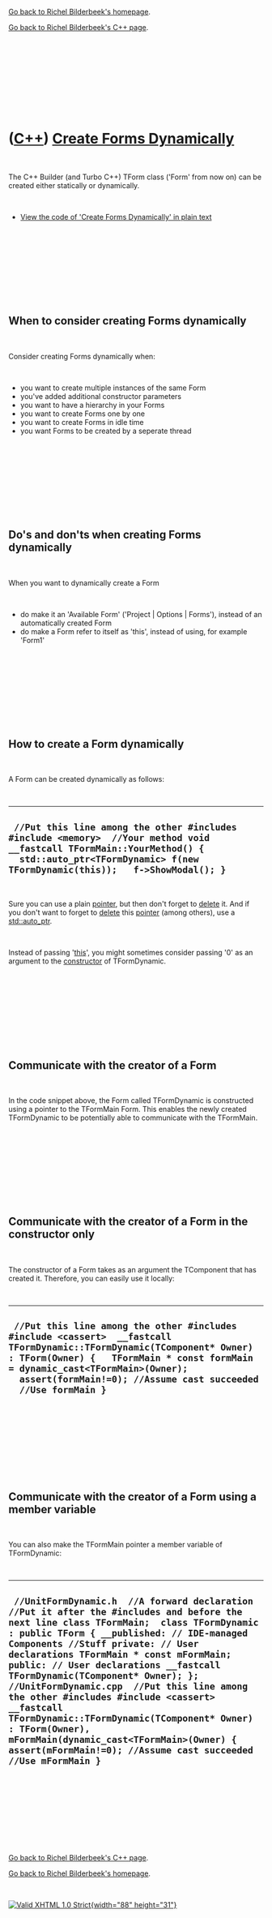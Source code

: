 [Go back to Richel Bilderbeek's homepage](index.htm).

[Go back to Richel Bilderbeek's C++ page](Cpp.htm).

 

 

 

 

 

([C++](Cpp.htm)) [Create Forms Dynamically](CppCreateFormsDynamically.htm)
==========================================================================

 

The C++ Builder (and Turbo C++) TForm class ('Form' from now on) can be
created either statically or dynamically.

 

-   [View the code of 'Create Forms Dynamically' in plain
    text](CppCreateFormsDynamically.txt)

 

 

 

 

 

When to consider creating Forms dynamically
-------------------------------------------

 

Consider creating Forms dynamically when:

 

-   you want to create multiple instances of the same Form
-   you've added additional constructor parameters
-   you want to have a hierarchy in your Forms
-   you want to create Forms one by one
-   you want to create Forms in idle time
-   you want Forms to be created by a seperate thread

 

 

 

 

 

Do's and don'ts when creating Forms dynamically
-----------------------------------------------

 

When you want to dynamically create a Form

 

-   do make it an 'Available Form' ('Project | Options | Forms'),
    instead of an automatically created Form
-   do make a Form refer to itself as 'this', instead of using, for
    example 'Form1'

 

 

 

 

 

How to create a Form dynamically
--------------------------------

 

A Form can be created dynamically as follows:

 

  ------------------------------------------------------------------------------------------------------------------------------------------------------------------------------------------------------
  ` //Put this line among the other #includes #include <memory>  //Your method void __fastcall TFormMain::YourMethod() {   std::auto_ptr<TFormDynamic> f(new TFormDynamic(this));   f->ShowModal(); }`
  ------------------------------------------------------------------------------------------------------------------------------------------------------------------------------------------------------

 

Sure you can use a plain [pointer](CppPointer.htm), but then don't
forget to [delete](CppDelete.htm) it. And if you don't want to forget to
[delete](CppDelete.htm) this [pointer](CppPointer.htm) (among others),
use a [std::auto\_ptr](CppAuto_ptr.htm).

 

Instead of passing '[this](CppThis.htm)', you might sometimes consider
passing '0' as an argument to the [constructor]() of TFormDynamic.

 

 

 

 

 

Communicate with the creator of a Form
--------------------------------------

 

In the code snippet above, the Form called TFormDynamic is constructed
using a pointer to the TFormMain Form. This enables the newly created
TFormDynamic to be potentially able to communicate with the TFormMain.

 

 

 

 

 

Communicate with the creator of a Form in the constructor only
--------------------------------------------------------------

 

The constructor of a Form takes as an argument the TComponent that has
created it. Therefore, you can easily use it locally:

 

  ------------------------------------------------------------------------------------------------------------------------------------------------------------------------------------------------------------------------------------------------------------------------------
  ` //Put this line among the other #includes #include <cassert>  __fastcall TFormDynamic::TFormDynamic(TComponent* Owner) : TForm(Owner) {   TFormMain * const formMain = dynamic_cast<TFormMain>(Owner);   assert(formMain!=0); //Assume cast succeeded    //Use formMain }`
  ------------------------------------------------------------------------------------------------------------------------------------------------------------------------------------------------------------------------------------------------------------------------------

 

 

 

 

 

Communicate with the creator of a Form using a member variable
--------------------------------------------------------------

 

You can also make the TFormMain pointer a member variable of
TFormDynamic:

 

  ------------------------------------------------------------------------------------------------------------------------------------------------------------------------------------------------------------------------------------------------------------------------------------------------------------------------------------------------------------------------------------------------------------------------------------------------------------------------------------------------------------------------------------------------------------------------------------------------------------------------------
  ` //UnitFormDynamic.h  //A forward declaration //Put it after the #includes and before the next line class TFormMain;  class TFormDynamic : public TForm { __published: // IDE-managed Components //Stuff private: // User declarations TFormMain * const mFormMain; public: // User declarations __fastcall TFormDynamic(TComponent* Owner); };  //UnitFormDynamic.cpp  //Put this line among the other #includes #include <cassert>  __fastcall TFormDynamic::TFormDynamic(TComponent* Owner) : TForm(Owner), mFormMain(dynamic_cast<TFormMain>(Owner) { assert(mFormMain!=0); //Assume cast succeeded  //Use mFormMain }`
  ------------------------------------------------------------------------------------------------------------------------------------------------------------------------------------------------------------------------------------------------------------------------------------------------------------------------------------------------------------------------------------------------------------------------------------------------------------------------------------------------------------------------------------------------------------------------------------------------------------------------------

 

 

 

 

 

[Go back to Richel Bilderbeek's C++ page](Cpp.htm).

[Go back to Richel Bilderbeek's homepage](index.htm).

 

[![Valid XHTML 1.0 Strict](valid-xhtml10.png){width="88"
height="31"}](http://validator.w3.org/check?uri=referer)
